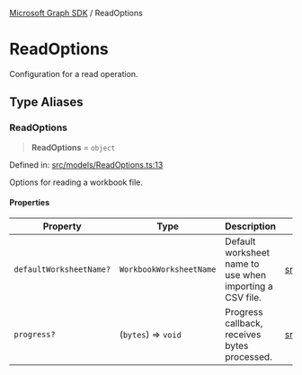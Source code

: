 [Microsoft Graph SDK](README.md) / ReadOptions

# ReadOptions

Configuration for a read operation.

## Type Aliases

### ReadOptions

> **ReadOptions** = `object`

Defined in: [src/models/ReadOptions.ts:13](https://github.com/Future-Secure-AI/sharepoint-workbook/blob/main/src/models/ReadOptions.ts#L13)

Options for reading a workbook file.

#### Properties

| Property | Type | Description | Defined in |
| ------ | ------ | ------ | ------ |
| <a id="defaultworksheetname"></a> `defaultWorksheetName?` | `WorkbookWorksheetName` | Default worksheet name to use when importing a CSV file. | [src/models/ReadOptions.ts:14](https://github.com/Future-Secure-AI/sharepoint-workbook/blob/main/src/models/ReadOptions.ts#L14) |
| <a id="progress"></a> `progress?` | (`bytes`) => `void` | Progress callback, receives bytes processed. | [src/models/ReadOptions.ts:15](https://github.com/Future-Secure-AI/sharepoint-workbook/blob/main/src/models/ReadOptions.ts#L15) |
